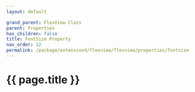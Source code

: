 ```yaml
---
layout: default

grand_parent: FlexView Class
parent: Properties
has_children: false
title: FontSize Property
nav_order: 12
permalink: /package/extension4/flexview/flexview/properties/fontsize
---
```

# {{ page.title }}